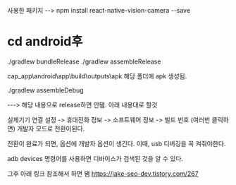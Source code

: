 사용한 패키지 -->
npm install react-native-vision-camera --save

# cd android후 
./gradlew bundleRelease
./gradlew assembleRelease

cap_app\android\app\build\outputs\apk
해당 폴더에 apk 생성됨.


./gradlew assembleDebug


---> 해당 내용으로 release하면 안됌. 아래 내용대로 할것

실제기기 연결
설정 -> 휴대전화 정보 -> 소프트웨어 정보 -> 빌드 번호 (여러번 클릭하면) 개발자 모드로 전환이된다.

전환이 완료가 되면, 옵션에 개발자 옵션이 생긴다. 이때, usb 디버깅을 꼭 켜줘야한다.


<!--이제 안드로이드 Sdk 폴더에서 platform-tools 를 찾아내서 터미널에서 이 폴더로 들어가준다.-->


adb devices 명령어를 사용하면 디바이스가 검색된 것을 알 수 있다.

그후 아래 링크 참조해서 하면 됌
https://jake-seo-dev.tistory.com/267

<!-- ./gradlew bundleRelease -->
